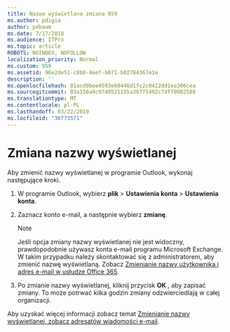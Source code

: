 ```yaml
---
title: Nazwa wyświetlana zmiana 959
ms.author: pdigia
author: pebaum
ms.date: 7/17/2018
ms.audience: ITPro
ms.topic: article
ROBOTS: NOINDEX, NOFOLLOW
localization_priority: Normal
ms.custom: 959
ms.assetid: 96e2de51-c8b0-4eef-b071-b02784367e1e
description: ''
ms.openlocfilehash: 81acd9bee4593e60446d1fc2c0422dd1ea306cea
ms.sourcegitcommit: 03a156a9c9740521155a30775492c7dff0982588
ms.translationtype: MT
ms.contentlocale: pl-PL
ms.lasthandoff: 03/22/2019
ms.locfileid: "30773571"
---
```

# <a name="change-your-display-name"></a>Zmiana nazwy wyświetlanej
  
Aby zmienić nazwy wyświetlanej w programie Outlook, wykonaj następujące kroki.
  
1. W programie Outlook, wybierz **plik** \> **Ustawienia konta** \> **Ustawienia konta**.
    
2. Zaznacz konto e-mail, a następnie wybierz **zmianę**.
    
    > [!NOTE]
    > Jeśli opcja zmiany nazwy wyświetlanej nie jest widoczny, prawdopodobnie używasz konta e-mail programu Microsoft Exchange. W takim przypadku należy skontaktować się z administratorem, aby zmienić nazwę wyświetlaną. Zobacz [Zmienianie nazwy użytkownika i adres e-mail w usłudze Office 365](https://support.office.com/article/fb5ac074-e203-4e1f-9843-b9d1a3e03297.aspx). 
  
3. Po zmianie nazwy wyświetlanej, kliknij przycisk **OK** , aby zapisać zmiany. To może potrwać kilka godzin zmiany odzwierciedlają w całej organizacji. 
    
Aby uzyskać więcej informacji zobacz temat [Zmienianie nazwy wyświetlanej, zobacz adresatów wiadomości e-mail](https://support.office.com/article/2b53331a-ba2a-4803-88dc-ac9fe376c8a9.aspx).
  

